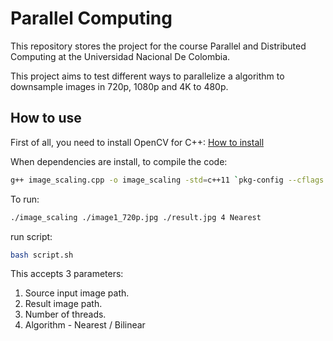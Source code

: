 # Parallel Computing

This repository stores the project for the course Parallel and Distributed Computing at the Universidad Nacional De Colombia. 

This project aims to test different ways to parallelize a algorithm to downsample images in 720p, 1080p and 4K to 480p.

## How to use

First of all, you need to install OpenCV for C++: [How to install](https://docs.opencv.org/master/df/d65/tutorial_table_of_content_introduction.html)

When dependencies are install, to compile the code:

```bash
g++ image_scaling.cpp -o image_scaling -std=c++11 `pkg-config --cflags --libs opencv` -lpthread
```

To run:

```bash
./image_scaling ./image1_720p.jpg ./result.jpg 4 Nearest
```
run script:

```bash
bash script.sh
```

This accepts 3 parameters:

1. Source input image path.
2. Result image path.
3. Number of threads.
4. Algorithm -  Nearest / Bilinear
